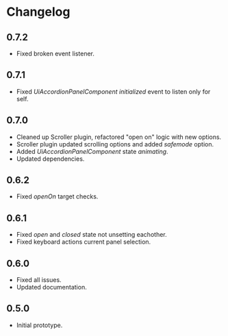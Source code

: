 # Changelog

## 0.7.2
 - Fixed broken event listener.

## 0.7.1
 - Fixed *UiAccordionPanelComponent* *initialized* event to listen only for self.

## 0.7.0
 - Cleaned up Scroller plugin, refactored "open on" logic with new options.
 - Scroller plugin updated scrolling options and added *safemode* option.
 - Added *UiAccordionPanelComponent* state *animating*.
 - Updated dependencies.

## 0.6.2
 - Fixed *openOn* target checks.

## 0.6.1
 - Fixed *open* and *closed* state not unsetting eachother.
 - Fixed keyboard actions current panel selection.

## 0.6.0
 - Fixed all issues.
 - Updated documentation.

## 0.5.0
 - Initial prototype.
